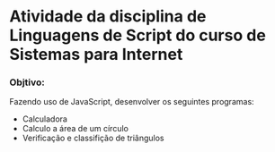 # Atividade da disciplina de Linguagens de Script do curso de Sistemas para Internet

### Objtivo:

Fazendo uso de JavaScript, desenvolver os seguintes programas:

- Calculadora
- Calculo a área de um círculo
- Verificação e classifição de triângulos